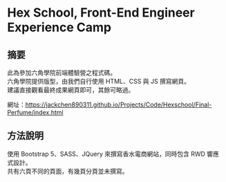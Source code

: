 # Hex School, Front-End Engineer Experience Camp 

## 摘要
此為參加六角學院前端體驗營之程式碼。  
六角學院提供版型，由我們自行使用 HTML、CSS 與 JS 撰寫網頁。   
建議直接觀看最終成果網頁即可，其餘可略過。

網址：https://jackchen890311.github.io/Projects/Code/Hexschool/Final-Perfume/index.html

## 方法說明
使用 Bootstrap 5、SASS、JQuery 來撰寫香水電商網站，同時包含 RWD 響應式設計。  
共有六頁不同的頁面，有幾頁分頁並未撰寫。